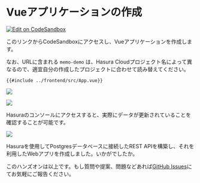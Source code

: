 # Vueアプリケーションの作成

[![Edit on CodeSandbox](https://codesandbox.io/static/img/play-codesandbox.svg)](https://codesandbox.io/s/github/kou029w/hasura-rest-hands-on/tree/main/frontend?file=/src/App.vue)

このリンクからCodeSandboxにアクセスし、Vueアプリケーションを作成します。

なお、URLに含まれる `memo-demo` は、Hasura Cloudプロジェクト名によって異なるので、適宜自分の作成したプロジェクトに合わせて読み替えてください。

```vue
{{#include ../frontend/src/App.vue}}
```

![](https://lh3.googleusercontent.com/Z6UJraog11NnBg8lhyrAcdWRhfTEjTbOMv2kRLGTDzJF-d28Bn4MN7W-kymVztsbMa5SGXx8qS-NQoKF9o_pu2UlI9FJyS4AljIEOcJMULEsic-jk5TbOHtBF0eCerbGaQAcxb45qw=w1280)

![](https://lh3.googleusercontent.com/WYpxLUGM52BZ0m5cQ_ZsEjfljdwLbaFkN47XTKp0Z9BPsDPhVImcR3rt9oWop-59ABCF2ubfsQOw2yyZAoT1GIkcjnZ4DCReg5Qn22pyOVT6DblipYIg3S0OZekcCziKxX9Fc6x_BA=w1280)

Hasuraのコンソールにアクセスすると、実際にデータが更新されていることを確認することが可能です。

![](https://lh3.googleusercontent.com/twteosRUkmMlBoa8PXU3UXC9umek-TzQ1kwOWZIShW7fKvW_4tVtG7B3Ue-olldhxh05x1JTFtt_Oxn2nLxcDPEGBv32bkE2zjpqL7heEjV54jkDgYqOm1tEq02qvnKoqu5yaSKRZA=w800)

Hasuraを使用してPostgresデータベースに接続したREST APIを構築し、それを利用したWebアプリを作成しました。いかがでしたか。

このハンズオンは以上です。もし質問や提案、問題などあれば[GitHub Issues](https://github.com/kou029w/hasura-rest-hands-on/issues/new)にてお気軽にご報告ください。
